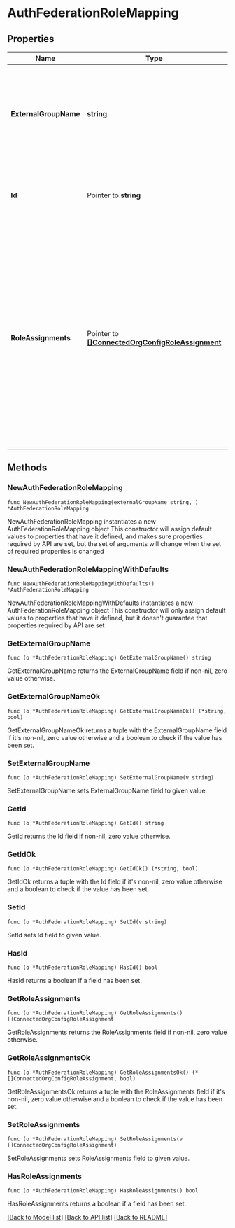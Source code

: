 # AuthFederationRoleMapping

## Properties

Name | Type | Description | Notes
------------ | ------------- | ------------- | -------------
**ExternalGroupName** | **string** | Unique human-readable label that identifies the identity provider group to which this role mapping applies. | 
**Id** | Pointer to **string** | Unique 24-hexadecimal digit string that identifies this role mapping. | [optional] [readonly] 
**RoleAssignments** | Pointer to [**[]ConnectedOrgConfigRoleAssignment**](ConnectedOrgConfigRoleAssignment.md) | Atlas roles and the unique identifiers of the groups and organizations associated with each role. The array must include at least one element with an Organization role and its respective **orgId**. Each element in the array can have a value for **orgId** or **groupId**, but not both. | [optional] 

## Methods

### NewAuthFederationRoleMapping

`func NewAuthFederationRoleMapping(externalGroupName string, ) *AuthFederationRoleMapping`

NewAuthFederationRoleMapping instantiates a new AuthFederationRoleMapping object
This constructor will assign default values to properties that have it defined,
and makes sure properties required by API are set, but the set of arguments
will change when the set of required properties is changed

### NewAuthFederationRoleMappingWithDefaults

`func NewAuthFederationRoleMappingWithDefaults() *AuthFederationRoleMapping`

NewAuthFederationRoleMappingWithDefaults instantiates a new AuthFederationRoleMapping object
This constructor will only assign default values to properties that have it defined,
but it doesn't guarantee that properties required by API are set

### GetExternalGroupName

`func (o *AuthFederationRoleMapping) GetExternalGroupName() string`

GetExternalGroupName returns the ExternalGroupName field if non-nil, zero value otherwise.

### GetExternalGroupNameOk

`func (o *AuthFederationRoleMapping) GetExternalGroupNameOk() (*string, bool)`

GetExternalGroupNameOk returns a tuple with the ExternalGroupName field if it's non-nil, zero value otherwise
and a boolean to check if the value has been set.

### SetExternalGroupName

`func (o *AuthFederationRoleMapping) SetExternalGroupName(v string)`

SetExternalGroupName sets ExternalGroupName field to given value.

### GetId

`func (o *AuthFederationRoleMapping) GetId() string`

GetId returns the Id field if non-nil, zero value otherwise.

### GetIdOk

`func (o *AuthFederationRoleMapping) GetIdOk() (*string, bool)`

GetIdOk returns a tuple with the Id field if it's non-nil, zero value otherwise
and a boolean to check if the value has been set.

### SetId

`func (o *AuthFederationRoleMapping) SetId(v string)`

SetId sets Id field to given value.

### HasId

`func (o *AuthFederationRoleMapping) HasId() bool`

HasId returns a boolean if a field has been set.
### GetRoleAssignments

`func (o *AuthFederationRoleMapping) GetRoleAssignments() []ConnectedOrgConfigRoleAssignment`

GetRoleAssignments returns the RoleAssignments field if non-nil, zero value otherwise.

### GetRoleAssignmentsOk

`func (o *AuthFederationRoleMapping) GetRoleAssignmentsOk() (*[]ConnectedOrgConfigRoleAssignment, bool)`

GetRoleAssignmentsOk returns a tuple with the RoleAssignments field if it's non-nil, zero value otherwise
and a boolean to check if the value has been set.

### SetRoleAssignments

`func (o *AuthFederationRoleMapping) SetRoleAssignments(v []ConnectedOrgConfigRoleAssignment)`

SetRoleAssignments sets RoleAssignments field to given value.

### HasRoleAssignments

`func (o *AuthFederationRoleMapping) HasRoleAssignments() bool`

HasRoleAssignments returns a boolean if a field has been set.

[[Back to Model list]](../README.md#documentation-for-models) [[Back to API list]](../README.md#documentation-for-api-endpoints) [[Back to README]](../README.md)


